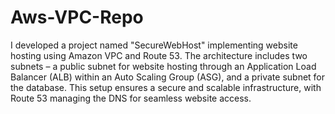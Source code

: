 # Aws-VPC-Repo
I developed a project named "SecureWebHost" implementing website hosting using Amazon VPC and Route 53. The architecture includes two subnets – a public subnet for website hosting through an Application Load Balancer (ALB) within an Auto Scaling Group (ASG), and a private subnet for the database. This setup ensures a secure and scalable infrastructure, with Route 53 managing the DNS for seamless website access.
